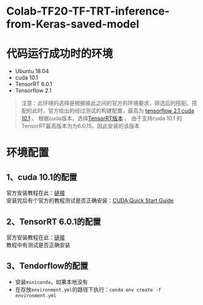 # Colab-TF20-TF-TRT-inference-from-Keras-saved-model

# 代码运行成功时的环境
* Ubuntu 18.04
* cuda 10.1
* TensorRT 6.0.1
* Tensorflow 2.1

> 注意：此环境的选择是根据彼此之间的官方的环境要求，筛选后的搭配。搭配的此时，官方给出的经过测试的构建配置，最高为
> [tensorflow 2.1 cuda 10.1](https://www.tensorflow.org/install/source?hl=zh-cn#gpu) 。
> 根据cuda版本，选择[TensorRT版本](https://developer.nvidia.com/zh-cn/tensorrt)  。
> 由于支持cuda 10.1 的TensorRT最高版本为为6.0.15，因此安装的该版本

# 环境配置
## 1、cuda 10.1的配置 
官方安装教程在此：[链接](https://developer.nvidia.com/cuda-10.1-download-archive-base?target_os=Linux&target_arch=x86_64&target_distro=Ubuntu&target_version=1804&target_type=deblocal) \
安装完后有个官方的教程测试是否正确安装：[CUDA Quick Start Guide](https://docs.nvidia.com/cuda/cuda-quick-start-guide/index.html#redhat-x86_64-rpm)

## 2、TensorRT 6.0.1的配置
官方安装教程在此：[链接](https://docs.nvidia.com/deeplearning/tensorrt/install-guide/index.html#installing-debian) \
教程中有测试是否正确安装

## 3、Tendorflow的配置
* 安装`miniconda`，如果本地没有
* 在存放`environment.yml`的路径下执行：`conda env create -f environment.yml`
